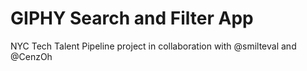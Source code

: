 # GIPHY Search and Filter App

NYC Tech Talent Pipeline project in collaboration with @smilteval and @CenzOh
